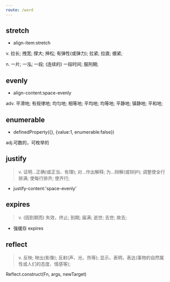 ```yaml
---
route: /word
---
```


## stretch

- align-item:stretch

v. 拉长; 拽宽; 撑大; 抻松; 有弹性(或弹力); 拉紧; 拉直; 绷紧;

n. 一片; 一泓; 一段; (连续的) 一段时间; 服刑期;

## evenly

- align-content:space-evenly

adv. 平滑地; 有规律地; 均匀地; 相等地; 平均地; 均等地; 平静地; 镇静地; 平和地;

## enumerable

- definedProperty({}, {value:1, enumerable:false})

adj.可数的，可枚举的

## justify

> v. 证明…正确(或正当、有理); 对…作出解释; 为…辩解(或辩护); 调整使全行排满; 使每行排齐; 使齐行;

- justify-content:'space-evenly'

## expires

> v. (因到期而) 失效，终止; 到期; 届满; 逝世; 去世; 故去;

- 强缓存 expires

## reflect

> v. 反映; 映出(影像); 反射(声、光、热等); 显示，表明，表达(事物的自然属性或人们的态度、情感等);

Reflect.construct(Fn, args, newTarget)
